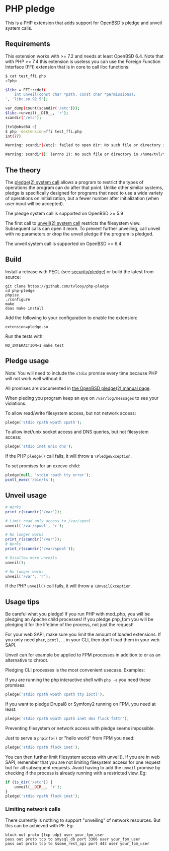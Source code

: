 # PHP pledge

This is a PHP extension that adds support for OpenBSD's pledge and unveil system calls.

## Requirements

This extension works with >= 7.2 and needs at least OpenBSD 6.4. Note that with PHP >= 7.4 this extension is useless
you can use the Foreign Function Interface (FFI) extension that is in core to call libc functions:

```bash
$ cat test_ffi.php                      
<?php

$libc = FFI::cdef('
    int unveil(const char *path, const char *permissions);
', 'libc.so.92.5');

var_dump(count(scandir('/etc')));
$libc->unveil(__DIR__, 'r');
scandir('/etc');

[tvl@obsd64 ~]
$ php -dextension=ffi test_ffi.php      
int(77)

Warning: scandir(/etc): failed to open dir: No such file or directory in /home/tvl/test_ffi.php on line 9

Warning: scandir(): (errno 2): No such file or directory in /home/tvl/test_ffi.php on line 9
```

## The theory

The [pledge(2) system call](http://man.openbsd.org/OpenBSD-current/man2/pledge.2) allows a program to restrict the types
of operations the program can do after that point. Unlike other similar systems, pledge is specifically designed for
programs that need to use a wide variety of operations on initialization, but a fewer number after initialization (when
user input will be accepted).

The pledge system call is supported on OpenBSD >= 5.9

The first call to [unveil(2) system call](http://man.openbsd.org/OpenBSD-current/man2/unveil.2) restricts the filesystem
view. Subsequent calls can open it more. To prevent further unveiling, call unveil with no parameters or drop the unveil
pledge if the program is pledged.

The unveil system call is supported on OpenBSD >= 6.4

## Build

Install a release with PECL (see [security/pledge](https://pecl.php.net/package/pledge)) or build the latest from source:

```
git clone https://github.com/tvlooy/php-pledge
cd php-pledge
phpize
./configure
make
doas make install
```

Add the following to your configuration to enable the extension:

```
extension=pledge.so
```

Run the tests with:

```
NO_INTERACTION=1 make test
```

## Pledge usage

Note: You will need to include the ```stdio``` promise every time because PHP will not work well without it.

All promises are documented in [the OpenBSD pledge(2) manual page](http://man.openbsd.org/OpenBSD-current/man2/pledge.2).

When pleding you program keep an eye on ```/var/log/messages``` to see your violations.

To allow read/write filesystem access, but not network access:

```php
pledge('stdio rpath wpath cpath');
```

To allow inet/unix socket access and DNS queries, but not filesystem access:

```php
pledge('stdio inet unix dns');
```

If the PHP ```pledge()``` call fails, it will throw a ```\PledgeException```.

To set promises for an execve child:

```php
pledge(null, 'stdio rpath tty error');
pcntl_exec('/bin/ls');
```

## Unveil usage

```php
# Works
print_r(scandir('/var'));

# Limit read only access to /var/spool
unveil('/var/spool', 'r');

# No longer works
print_r(scandir('/var'));
# Works
print_r(scandir('/var/spool'));

# Disallow more unveils
unveil();

# No longer works
unveil('/var', 'r');

```

If the PHP ```unveil()``` call fails, it will throw a ```\UnveilException```.

## Usage tips

Be careful what you pledge! If you run PHP with mod_php, you will be pledging an Apache child processes! If you pledge
php_fpm you will be pledging it for the lifetime of the process, not just the request!

For your web SAPI, make sure you limit the amount of loaded extensions. If you only need ```phar```, ```pcntl```, ...
in your CLI, then don't load them in your web SAPI.

Unveil can for example be applied to FPM processes in addition to or as an alternative to chroot.

Pledging CLI processes is the most convenient usecase. Examples:

If you are running the php interactive shell with ```php -a``` you need these promises:

```php
pledge('stdio rpath wpath cpath tty ioctl');
```

If you want to pledge Drupal8 or Symfony2 running on FPM, you need at least:

```php
pledge('stdio rpath wpath cpath inet dns flock fattr');
```

Preventing filesystem or network access with pledge seems impossible.

Just to serve a ```phpinfo()``` or "hello world" from FPM you need:

```php
pledge('stdio rpath flock inet');
```

You can then further limit filesystem access with unveil(). If you are in web SAPI, remember that you are not limiting
filesystem access for one request but for all subsequent requests. Avoid having to add the ```unveil``` promise by checking
if the process is already running with a restricted view. Eg:

```php
if (is_dir('/etc')) {
    unveil(__DIR__, 'r');
}
pledge('stdio rpath flock inet');
```

### Limiting network calls

There currently is nothing to support "unveiling" of network resources. But this can be achieved with PF. Eg:

```
block out proto {tcp udp} user your_fpm_user
pass out proto tcp to $mysql_db port 3306 user your_fpm_user
pass out proto tcp to $some_rest_api port 443 user your_fpm_user
```
